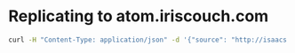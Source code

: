 # Replicating to atom.iriscouch.com

```sh
curl -H "Content-Type: application/json" -d '{"source": "http://isaacs.iriscouch.com/registry", "target": "registry", "continuous": true, "create_target": true, "user_ctx": {"roles": ["_admin"]}}' https://atom.iriscouch.com/_replicator -u hubot
```
